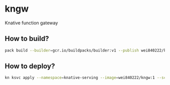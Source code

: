 # kngw
Knative function gateway

## How to build?
```bash
pack build --builder=gcr.io/buildpacks/builder:v1 --publish wei840222/kngw:1
```

## How to deploy?
```bash
kn ksvc apply --namespace=knative-serving --image=wei840222/kngw:1 --scale-min=1 gateway
```